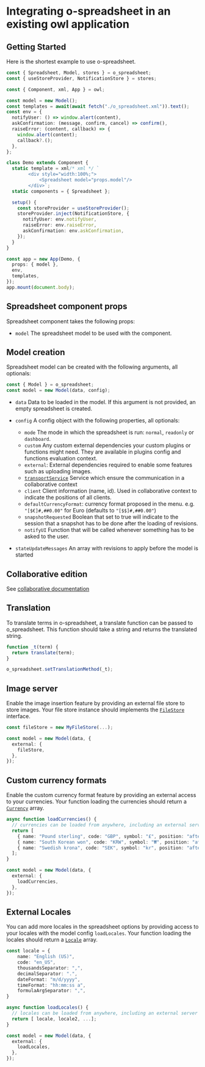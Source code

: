 # Integrating o-spreadsheet in an existing owl application

## Getting Started

Here is the shortest example to use o-spreadsheet.

```typescript
const { Spreadsheet, Model, stores } = o_spreadsheet;
const { useStoreProvider, NotificationStore } = stores;

const { Component, xml, App } = owl;

const model = new Model();
const templates = await(await fetch("./o_spreadsheet.xml")).text();
const env = {
  notifyUser: () => window.alert(content),
  askConfirmation: (message, confirm, cancel) => confirm(),
  raiseError: (content, callback) => {
    window.alert(content);
    callback?.();
  },
};

class Demo extends Component {
  static template = xml/* xml */ `
        <div style="width:100%;">
            <Spreadsheet model="props.model"/>
        </div>`;
  static components = { Spreadsheet };

  setup() {
    const storeProvider = useStoreProvider();
    storeProvider.inject(NotificationStore, {
      notifyUser: env.notifyUser,
      raiseError: env.raiseError,
      askConfirmation: env.askConfirmation,
    });
  }
}

const app = new App(Demo, {
  props: { model },
  env,
  templates,
});
app.mount(document.body);
```

## Spreadsheet component props

Spreadsheet component takes the following props:

- `model`
  The spreadsheet model to be used with the component.

## Model creation

Spreadsheet model can be created with the following arguments, all optionals:

```ts
const { Model } = o_spreadsheet;
const model = new Model(data, config);
```

- `data`
  Data to be loaded in the model. If this argument is not provided, an empty spreadsheet is created.

- `config` A config object with the following properties, all optionals:

  - `mode` The mode in which the spreadsheet is run: `normal`, `readonly` or `dashboard`.
  - `custom` Any custom external dependencies your custom plugins or functions might need.
    They are available in plugins config and functions evaluation context.
  - `external`: External dependencies required to enable some features such as uploading images.
  - [`transportService`](../integrating/collaborative/collaborative.md) Service which ensure the communication in a collaborative context
  - `client` Client information (name, id). Used in collaborative context to indicate the positions of all clients.
  - `defaultCurrencyFormat`: currency format proposed in the menu. e.g. `"[$€]#,##0.00"` for Euro (defaults to `"[$$]#,##0.00"`)
  - `snapshotRequested` Boolean that set to true will indicate to the session that a snapshot has to be done after the loading of revisions.
  - `notifyUI` Function that will be called whenever something has to be asked to the user.

- `stateUpdateMessages`
  An array with revisions to apply before the model is started

## Collaborative edition

See [collaborative documentation](../integrating/collaborative/collaborative.md)

## Translation

To translate terms in o-spreadsheet, a translate function can be passed to o_spreadsheet.
This function should take a string and returns the translated string.

```typescript
function _t(term) {
  return translate(term);
}

o_spreadsheet.setTranslationMethod(_t);
```

## Image server

Enable the image insertion feature by providing an external file store to store images.
Your file store instance should implements the [`FileStore`](https://github.com/odoo/o-spreadsheet/blob/b4c1339c82c3831e76636851116fbf754946ea79/src/types/files.ts#L6) interface.

```ts
const fileStore = new MyFileStore(...);

const model = new Model(data, {
  external: {
    fileStore,
  },
});
```

## Custom currency formats

Enable the custom currency format feature by providing an external access to your currencies.
Your function loading the currencies should return a [`Currency`](https://github.com/odoo/o-spreadsheet/blob/b4c1339c82c3831e76636851116fbf754946ea79/src/types/currency.ts) array.

```ts
async function loadCurrencies() {
  // currencies can be loaded from anywhere, including an external server or a local file.
  return [
    { name: "Pound sterling", code: "GBP", symbol: "£", position: "after", decimalPlaces: 2 },
    { name: "South Korean won", code: "KRW", symbol: "₩", position: "after", decimalPlaces: 1 },
    { name: "Swedish krona", code: "SEK", symbol: "kr", position: "after", decimalPlaces: 2 },
  ];
}

const model = new Model(data, {
  external: {
    loadCurrencies,
  },
});
```

## External Locales

You can add more locales in the spreadsheet options by providing access to your locales with the model
config `loadLocales`. Your function loading the locales should return a [`Locale`](/src/types/locale.ts) array.

```ts
const locale = {
    name: "English (US)",
    code: "en_US",
    thousandsSeparator: ",",
    decimalSeparator: ".",
    dateFormat: "m/d/yyyy",
    timeFormat: "hh:mm:ss a",
    formulaArgSeparator: ",",
}

async function loadLocales() {
  // locales can be loaded from anywhere, including an external server or a local file.
  return [ locale, locale2, ...];
}

const model = new Model(data, {
  external: {
    loadLocales,
  },
});
```
